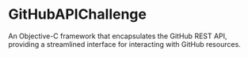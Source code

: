 # GitHubAPIChallenge
An Objective-C framework that encapsulates the GitHub REST API, providing a streamlined interface for interacting with GitHub resources.
